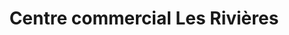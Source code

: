 ---
title: "Centre commercial Les Rivières"
url: /trois-rivieres/centre-commercial-les-rivieres/
shop: mall
---